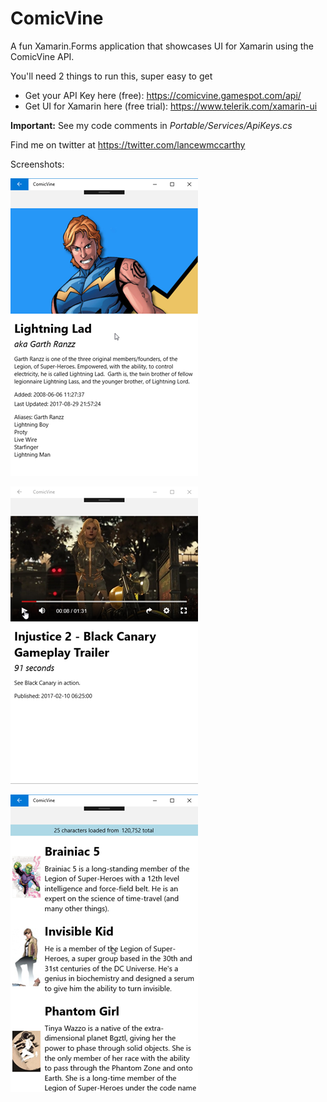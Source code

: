# ComicVine

A fun Xamarin.Forms application that showcases UI for Xamarin using the ComicVine API.

You'll need 2 things to run this, super easy to get

- Get your API Key here (free): https://comicvine.gamespot.com/api/
- Get UI for Xamarin here (free trial): https://www.telerik.com/xamarin-ui 

**Important:** See my code comments in *Portable/Services/ApiKeys.cs*

Find me on twitter at https://twitter.com/lancewmccarthy 

Screenshots:

![alt text](https://github.com/LanceMcCarthy/ComicVine/blob/master/Screenshots/CharacterDetailsSS.png)

![alt text](https://github.com/LanceMcCarthy/ComicVine/blob/master/Screenshots/VideoDetailsPageSS.png)

![alt text](https://github.com/LanceMcCarthy/ComicVine/blob/master/Screenshots/CharactersPageSS.png)


